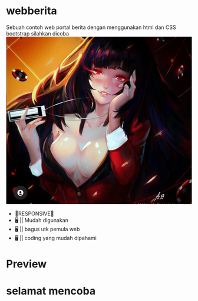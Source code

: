 # webberita
Sebuah contoh web portal berita dengan menggunakan html dan CSS bootstrap
silahkan dicoba 
![logo](Screenshot_2022-01-26-00-29-20.png)

- 📱RESPONSIVE📱
- 🖥️ || Mudah digunakan
- 🖥️ || bagus utk pemula web 
- 🖥️ || coding yang mudah dipahami

# Preview


# selamat mencoba




